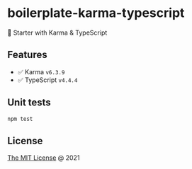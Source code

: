# boilerplate-karma-typescript

🍴 Starter with Karma & TypeScript

## Features

* :white_check_mark: Karma `v6.3.9`
* :white_check_mark: TypeScript `v4.4.4`

## Unit tests

```bash
npm test
```

## License

[The MIT License](https://piecioshka.mit-license.org) @ 2021
